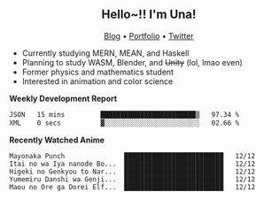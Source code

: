 <h2 align="center">
  Hello~!! I'm Una!
</h2>

<p align="center">
  <a href="https://anarchy.website/">Blog</a> &bull;
  <a href="https://una-ada.github.io/">Portfolio</a> &bull;
  <a href="https://twitter.com/xn__z7x">Twitter</a>
</p>

- Currently studying MERN, MEAN, and Haskell
- Planning to study WASM, Blender, and ~~Unity~~ (lol, lmao even)
- Former physics and mathematics student
- Interested in animation and color science

**Weekly Development Report**

<!--START_SECTION:waka-->

```txt
JSON   15 mins         ████████████████████████▒   97.34 %
XML    0 secs          ▓░░░░░░░░░░░░░░░░░░░░░░░░   02.66 %
```

<!--END_SECTION:waka-->

**Recently Watched Anime**

<!-- RECENT-ANIME:START -->

    Mayonaka Punch               █████████████████████████   12/12
    Itai no wa Iya nanode Bo...  █████████████████████████   12/12
    Higeki no Genkyou to Nar...  █████████████████████████   12/12
    Yumemiru Danshi wa Genji...  █████████████████████████   12/12
    Maou no Ore ga Dorei Elf...  █████████████████████████   12/12
<!-- RECENT-ANIME:END -->
